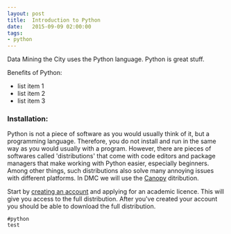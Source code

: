 ```yaml
---
layout: post
title:  Introduction to Python
date:   2015-09-09 02:00:00
tags:
- python
---
```


Data Mining the City uses the Python language. Python is great stuff.

Benefits of Python:
- list item 1
- list item 2
- list item 3

### Installation:

Python is not a piece of software as you would usually think of it, but a programming language. Therefore, you do not install and run in the same way as you would usually with a program. However, there are pieces of softwares called 'distributions' that come with code editors and package managers that make working with Python easier, especially beginners. Among other things, such distributions also solve many annoying issues with different platforms. In DMC we will use the [Canopy](https://www.enthought.com/products/canopy/) ditribution.

Start by [creating an account](https://store.enthought.com/accounts/login/) and applying for an academic licence. This will give you access to the full distribution. After you've created your account you should be able to download the full distribution.

```
#python
test
```
